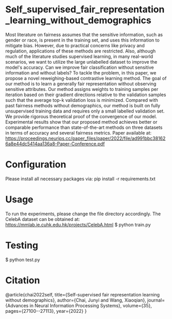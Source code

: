 # Self_supervised_fair_representation_learning_without_demographics

Most literature on fairness assumes that the sensitive information, such as gender or race, is present in the training set, and uses this information to mitigate bias. However, due to practical concerns like privacy and regulation, applications of these methods are restricted. Also, although much of the literature studies supervised learning, in many real-world scenarios, we want to utilize the large unlabelled dataset to improve the model's accuracy. Can we improve fair classification without sensitive information and without labels? To tackle the problem, in this paper, we propose a novel reweighing-based contrastive learning method. The goal of our method is to learn a generally fair representation without observing sensitive attributes. Our method assigns weights to training samples per iteration based on their gradient directions relative to the validation samples such that the average top-k validation loss is minimized. Compared with past fairness methods without demographics, our method is built on fully unsupervised training data and requires only a small labelled validation set. We provide rigorous theoretical proof of the convergence of our model. Experimental results show that our proposed method achieves better or comparable performance than state-of-the-art methods on three datasets in terms of accuracy and several fairness metrics. Paper available at: https://proceedings.neurips.cc/paper_files/paper/2022/file/ad991bbc381626a8e44dc5414aa136a8-Paper-Conference.pdf

# Configuration

Please install all necessary packages via: pip install -r requirements.txt

# Usage

To run the experiments, please change the file directory accordingly. The CelebA dataset can be obtained at: https://mmlab.ie.cuhk.edu.hk/projects/CelebA.html
$ python train.py

# Testing
$ python test.py

# Citation

@article{chai2022self,
  title={Self-supervised fair representation learning without demographics},
  author={Chai, Junyi and Wang, Xiaoqian},
  journal={Advances in Neural Information Processing Systems},
  volume={35},
  pages={27100--27113},
  year={2022}
}
